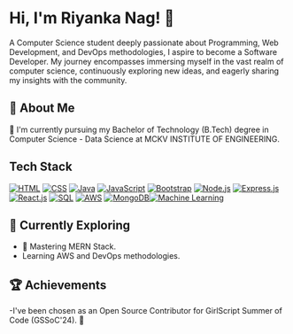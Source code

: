 # Hi, I'm Riyanka Nag! 👋
A Computer Science student deeply passionate about Programming, Web Development, and DevOps methodologies, I aspire to become a Software Developer. My journey encompasses immersing myself in the vast realm of computer science, continuously exploring new ideas, and eagerly sharing my insights with the community.


## 🚀 About Me

🔭 I'm currently pursuing my Bachelor of Technology (B.Tech) degree in Computer Science - Data Science at MCKV INSTITUTE OF ENGINEERING.

## Tech Stack
[![HTML](https://skillicons.dev/icons/html.svg)](https://skillicons.dev) [![CSS](https://skillicons.dev/icons/css.svg)](https://skillicons.dev) [![Java](https://skillicons.dev/icons/java.svg)](https://skillicons.dev) [![JavaScript](https://skillicons.dev/icons/javascript.svg)](https://skillicons.dev) [![Bootstrap](https://skillicons.dev/icons/bootstrap.svg)](https://skillicons.dev) [![Node.js](https://skillicons.dev/icons/node.svg)](https://skillicons.dev) [![Express.js](https://skillicons.dev/icons/express.svg)](https://skillicons.dev) [![React.js](https://skillicons.dev/icons/react.svg)](https://skillicons.dev) [![SQL](https://skillicons.dev/icons/sql.svg)](https://skillicons.dev) [![AWS](https://skillicons.dev/icons/aws.svg)](https://skillicons.dev) [![MongoDB](https://skillicons.dev/icons/mongodb.svg)](https://skillicons.dev)[![Machine Learning](https://skillicons.dev/icons/ml.svg)](https://skillicons.dev)


## 🌱 Currently Exploring

- 🚀 Mastering MERN Stack.
- Learning AWS and DevOps methodologies.


 ## 🏆 Achievements

-I've been chosen as an Open Source Contributor for GirlScript Summer of Code (GSSoC'24). 🌟



